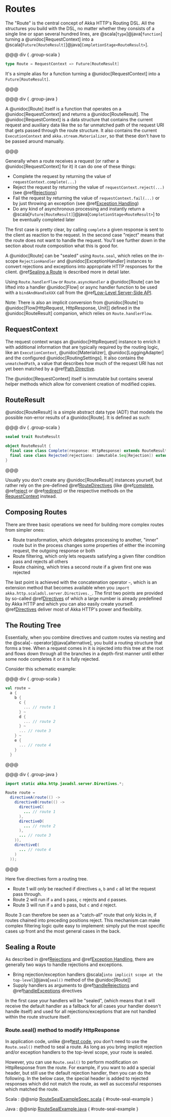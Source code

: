<a id="routes"></a>
# Routes

The "Route" is the central concept of Akka HTTP's Routing DSL. All the structures you build with the DSL, no matter
whether they consists of a single line or span several hundred lines, are @scala[`type`]@java[`function`] turning a 
@unidoc[RequestContext] into a @scala[`Future[RouteResult]`]@java[`CompletionStage<RouteResult>`].

@@@ div { .group-scala }

```scala
type Route = RequestContext => Future[RouteResult]
```
It's a simple alias for a function turning a @unidoc[RequestContext] into a `Future[RouteResult]`.

@@@

@@@ div { .group-java }

A @unidoc[Route] itself is a function that operates on a @unidoc[RequestContext] and returns a @unidoc[RouteResult]. The
@unidoc[RequestContext] is a data structure that contains the current request and auxiliary data like the so far unmatched
path of the request URI that gets passed through the route structure. It also contains the current `ExecutionContext`
and `akka.stream.Materializer`, so that these don't have to be passed around manually.

@@@

Generally when a route receives a request (or rather a @unidoc[RequestContext] for it) it can do one of these things:

 * Complete the request by returning the value of `requestContext.complete(...)`
 * Reject the request by returning the value of `requestContext.reject(...)` (see @ref[Rejections](rejections.md#rejections))
 * Fail the request by returning the value of `requestContext.fail(...)` or by just throwing an exception (see @ref[Exception Handling](exception-handling.md#exception-handling))
 * Do any kind of asynchronous processing and instantly return a @scala[`Future[RouteResult]`]@java[`CompletionStage<RouteResult>`] to be eventually completed later

The first case is pretty clear, by calling `complete` a given response is sent to the client as reaction to the
request. In the second case "reject" means that the route does not want to handle the request. You'll see further down
in the section about route composition what this is good for.

A @unidoc[Route] can be "sealed" using `Route.seal`, which relies on the in-scope `RejectionHandler` and @unidoc[ExceptionHandler]
instances to convert rejections and exceptions into appropriate HTTP responses for the client.
@ref[Sealing a Route](#sealing-a-route) is described more in detail later. 


Using `Route.handlerFlow` or `Route.asyncHandler` a @unidoc[Route] can be lifted into a handler @unidoc[Flow] or async handler
function to be used with a `bindAndHandleXXX` call from the @ref[Low-Level Server-Side API](../server-side/low-level-api.md).

Note: There is also an implicit conversion from @unidoc[Route] to @unidoc[Flow[HttpRequest, HttpResponse, Unit]] defined in the
@unidoc[RouteResult] companion, which relies on `Route.handlerFlow`.

<a id="requestcontext"></a>
## RequestContext

The request context wraps an @unidoc[HttpRequest] instance to enrich it with additional information that are typically
required by the routing logic, like an `ExecutionContext`, @unidoc[Materializer], @unidoc[LoggingAdapter] and the configured
@unidoc[RoutingSettings]. It also contains the `unmatchedPath`, a value that describes how much of the request URI has not
yet been matched by a @ref[Path Directive](directives/path-directives/index.md#pathdirectives).

The @unidoc[RequestContext] itself is immutable but contains several helper methods which allow for convenient creation of
modified copies.

<a id="routeresult"></a>
## RouteResult

@unidoc[RouteResult] is a simple abstract data type (ADT) that models the possible non-error results of a @unidoc[Route].
It is defined as such:

@@@ div { .group-scala }

```scala
sealed trait RouteResult

object RouteResult {
  final case class Complete(response: HttpResponse) extends RouteResult
  final case class Rejected(rejections: immutable.Seq[Rejection]) extends RouteResult
}
```

@@@

Usually you don't create any @unidoc[RouteResult] instances yourself, but rather rely on the pre-defined @ref[RouteDirectives](directives/route-directives/index.md#routedirectives)
(like @ref[complete](directives/route-directives/complete.md#complete), @ref[reject](directives/route-directives/reject.md#reject) or @ref[redirect](directives/route-directives/redirect.md#redirect)) or the respective methods on the [RequestContext](#requestcontext)
instead.

## Composing Routes

There are three basic operations we need for building more complex routes from simpler ones:

 * Route transformation, which delegates processing to another, "inner" route but in the process changes some properties
of either the incoming request, the outgoing response or both
 * Route filtering, which only lets requests satisfying a given filter condition pass and rejects all others
 * Route chaining, which tries a second route if a given first one was rejected

The last point is achieved with the concatenation operator `~`, which is an extension method that becomes available
when you `import akka.http.scaladsl.server.Directives._`.
The first two points are provided by so-called @ref[Directives](directives/index.md#directives) of which a large number is already predefined by Akka
HTTP and which you can also easily create yourself.
@ref[Directives](directives/index.md#directives) deliver most of Akka HTTP's power and flexibility.

<a id="the-routing-tree"></a>
## The Routing Tree

Essentially, when you combine directives and custom routes via nesting and the @scala[`~` operator]@java[alternative], you build a routing
structure that forms a tree. When a request comes in it is injected into this tree at the root and flows down through
all the branches in a depth-first manner until either some node completes it or it is fully rejected.

Consider this schematic example:

@@@ div { .group-scala }

```scala
val route =
  a {
    b {
      c {
        ... // route 1
      } ~
      d {
        ... // route 2
      } ~
      ... // route 3
    } ~
    e {
      ... // route 4
    }
  }
```

@@@

@@@ div { .group-java }

```java
import static akka.http.javadsl.server.Directives.*;

Route route =
  directiveA(route(() ->
    directiveB(route(() ->
      directiveC(
        ... // route 1
      ),
      directiveD(
        ... // route 2
      ),
      ... // route 3
    )),
    directiveE(
      ... // route 4
    )
  ));
```

@@@

Here five directives form a routing tree.

 * Route 1 will only be reached if directives `a`, `b` and `c` all let the request pass through.
 * Route 2 will run if `a` and `b` pass, `c` rejects and `d` passes.
 * Route 3 will run if `a` and `b` pass, but `c` and `d` reject.

Route 3 can therefore be seen as a "catch-all" route that only kicks in, if routes chained into preceding positions
reject. This mechanism can make complex filtering logic quite easy to implement: simply put the most
specific cases up front and the most general cases in the back.

## Sealing a Route

As described in @ref[Rejections](rejections.md#rejections-scala) and @ref[Exception Handling](exception-handling.md#exception-handling-scala),
there are generally two ways to handle rejections and exceptions.

 * Bring rejection/exception handlers @scala[`into implicit scope at the top-level`]@java[`seal()` method of the @unidoc[Route]]
 * Supply handlers as arguments to @ref[handleRejections](directives/execution-directives/handleRejections.md#handlerejections) and @ref[handleExceptions](directives/execution-directives/handleExceptions.md#handleexceptions) directives 

In the first case your handlers will be "sealed", (which means that it will receive the default handler as a fallback for all cases your handler doesn't handle itself) 
and used for all rejections/exceptions that are not handled within the route structure itself.

### Route.seal() method to modify HttpResponse

In application code, unlike @ref[test code](testkit.md#testing-sealed-routes), you don't need to use the `Route.seal()` method to seal a route.
As long as you bring implicit rejection and/or exception handlers to the top-level scope, your route is sealed. 

However, you can use `Route.seal()` to perform modification on HttpResponse from the route.
For example, if you want to add a special header, but still use the default rejection handler, then you can do the following.
In the below case, the special header is added to rejected responses which did not match the route, as well as successful responses which matched the route.

Scala
:   @@snip [RouteSealExampleSpec.scala](../../../../../test/scala/docs/http/scaladsl/RouteSealExampleSpec.scala) { #route-seal-example }

Java
:   @@snip [RouteSealExample.java](../../../../../test/java/docs/http/javadsl/RouteSealExample.java) { #route-seal-example }

